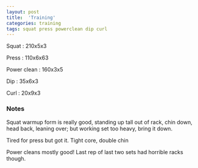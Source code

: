 ```yaml
---
layout: post
title:  'Training'
categories: training
tags: squat press powerclean dip curl
---
```


Squat       :   210x5x3

Press       :   110x6x63

Power clean :   160x3x5

Dip         :   35x6x3

Curl        :   20x9x3

### Notes

Squat warmup form is really good, standing up tall out of rack, chin down, head back,
leaning over; but working set too heavy, bring it down.

Tired for press but got it. Tight core, double chin

Power cleans mostly good! Last rep of last two sets had horrible racks though.
